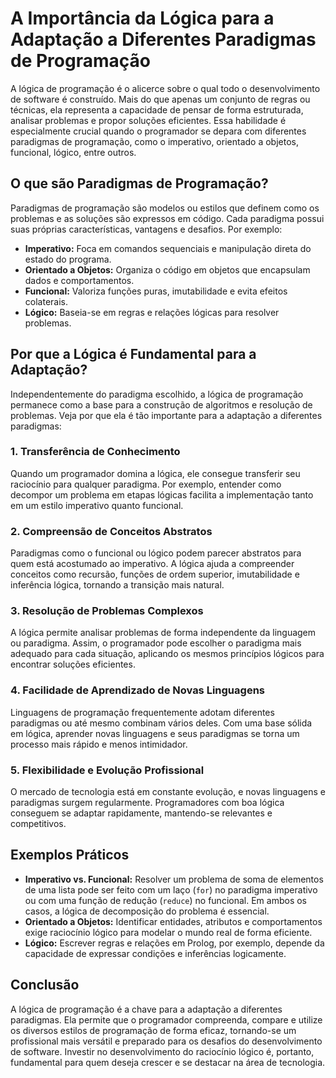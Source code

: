 
# A Importância da Lógica para a Adaptação a Diferentes Paradigmas de Programação

A lógica de programação é o alicerce sobre o qual todo o desenvolvimento de software é construído. Mais do que apenas um conjunto de regras ou técnicas, ela representa a capacidade de pensar de forma estruturada, analisar problemas e propor soluções eficientes. Essa habilidade é especialmente crucial quando o programador se depara com diferentes paradigmas de programação, como o imperativo, orientado a objetos, funcional, lógico, entre outros.

## O que são Paradigmas de Programação?

Paradigmas de programação são modelos ou estilos que definem como os problemas e as soluções são expressos em código. Cada paradigma possui suas próprias características, vantagens e desafios. Por exemplo:

- **Imperativo:** Foca em comandos sequenciais e manipulação direta do estado do programa.
- **Orientado a Objetos:** Organiza o código em objetos que encapsulam dados e comportamentos.
- **Funcional:** Valoriza funções puras, imutabilidade e evita efeitos colaterais.
- **Lógico:** Baseia-se em regras e relações lógicas para resolver problemas.

## Por que a Lógica é Fundamental para a Adaptação?

Independentemente do paradigma escolhido, a lógica de programação permanece como a base para a construção de algoritmos e resolução de problemas. Veja por que ela é tão importante para a adaptação a diferentes paradigmas:

### 1. **Transferência de Conhecimento**

Quando um programador domina a lógica, ele consegue transferir seu raciocínio para qualquer paradigma. Por exemplo, entender como decompor um problema em etapas lógicas facilita a implementação tanto em um estilo imperativo quanto funcional.

### 2. **Compreensão de Conceitos Abstratos**

Paradigmas como o funcional ou lógico podem parecer abstratos para quem está acostumado ao imperativo. A lógica ajuda a compreender conceitos como recursão, funções de ordem superior, imutabilidade e inferência lógica, tornando a transição mais natural.

### 3. **Resolução de Problemas Complexos**

A lógica permite analisar problemas de forma independente da linguagem ou paradigma. Assim, o programador pode escolher o paradigma mais adequado para cada situação, aplicando os mesmos princípios lógicos para encontrar soluções eficientes.

### 4. **Facilidade de Aprendizado de Novas Linguagens**

Linguagens de programação frequentemente adotam diferentes paradigmas ou até mesmo combinam vários deles. Com uma base sólida em lógica, aprender novas linguagens e seus paradigmas se torna um processo mais rápido e menos intimidador.

### 5. **Flexibilidade e Evolução Profissional**

O mercado de tecnologia está em constante evolução, e novas linguagens e paradigmas surgem regularmente. Programadores com boa lógica conseguem se adaptar rapidamente, mantendo-se relevantes e competitivos.

## Exemplos Práticos

- **Imperativo vs. Funcional:** Resolver um problema de soma de elementos de uma lista pode ser feito com um laço (`for`) no paradigma imperativo ou com uma função de redução (`reduce`) no funcional. Em ambos os casos, a lógica de decomposição do problema é essencial.
- **Orientado a Objetos:** Identificar entidades, atributos e comportamentos exige raciocínio lógico para modelar o mundo real de forma eficiente.
- **Lógico:** Escrever regras e relações em Prolog, por exemplo, depende da capacidade de expressar condições e inferências logicamente.

## Conclusão

A lógica de programação é a chave para a adaptação a diferentes paradigmas. Ela permite que o programador compreenda, compare e utilize os diversos estilos de programação de forma eficaz, tornando-se um profissional mais versátil e preparado para os desafios do desenvolvimento de software. Investir no desenvolvimento do raciocínio lógico é, portanto, fundamental para quem deseja crescer e se destacar na área de tecnologia.
```
